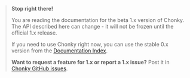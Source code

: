 <div class="unstable-warning">

> **Stop right there!**
>
> You are reading the documentation for the beta 1.x version of Chonky. The API
> described here can change - it will not be frozen until the official 1.x release.
>
> If you need to use Chonky right now, you can use the stable 0.x version from the
> [Documentation Index](https://timbokz.github.io/Chonky/).
>
> **Want to request a feature for 1.x or report a 1.x issue?** Post it in
> [Chonky GitHub issues](https://github.com/TimboKZ/Chonky/issues).

</div>
